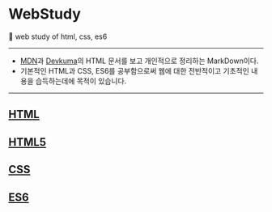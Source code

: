 # WebStudy
:seedling: web study of html, css, es6

---
- [MDN](https://developer.mozilla.org/ko/docs/Learn/HTML/Introduction_to_HTML/Getting_started)과 [Devkuma](http://www.devkuma.com/books/pages/104)의 HTML 문서를 보고 개인적으로 정리하는 MarkDown이다.
- 기본적인 HTML과 CSS, ES6를 공부함으로써 웹에 대한 전반적이고 기초적인 내용을 습득하는데에 목적이 있습니다.
---

## [HTML](https://github.com/leehosu/WebStudy/blob/master/HTML/HTML_Document.md) 

## [HTML5](https://github.com/leehosu/WebStudy/blob/master/HTML5/HTML5_Document.md) 

## [CSS](https://github.com/leehosu/WebStudy/blob/master/CSS/CSS_document.md)

## [ES6](https://github.com/leehosu/WebStudy/blob/master/ES6/ES6_document.md)
